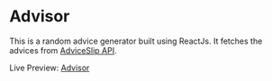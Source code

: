 # Advisor

This is a random advice generator built using ReactJs.
It fetches the advices from [AdviceSlip API](https://api.adviceslip.com).

Live Preview: [Advisor](https://heyyayesh.github.io/advisor)
